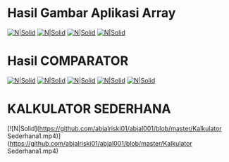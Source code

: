 # Hasil Gambar Aplikasi Array

[![N|Solid](https://github.com/abjalriski01/abjal001/blob/master/gambar1.png)](https://github.com/abjalriski01/abjal001/blob/master/gambar1.png)
[![N|Solid](https://github.com/abjalriski01/abjal001/blob/master/gambar2.png)](https://github.com/abjalriski01/abjal001/blob/master/gambar2.png)
[![N|Solid](https://github.com/abjalriski01/abjal001/blob/master/gambar3.png)](https://github.com/abjalriski01/abjal001/blob/master/gambar3.png)
[![N|Solid](https://github.com/abjalriski01/abjal001/blob/master/gambar4.png)](https://github.com/abjalriski01/abjal001/blob/master/gambar4.png)


# Hasil COMPARATOR
[![N|Solid](https://github.com/abjalriski01/abjal001/blob/master/gambar5.png)](https://github.com/abjalriski01/abjal001/blob/master/gambar5.png)
[![N|Solid](https://github.com/abjalriski01/abjal001/blob/master/gambar6.png)](https://github.com/abjalriski01/abjal001/blob/master/gambar6.png)
[![N|Solid](https://github.com/abjalriski01/abjal001/blob/master/gambar7.png)](https://github.com/abjalriski01/abjal001/blob/master/gambar7.png)
[![N|Solid](https://github.com/abjalriski01/abjal001/blob/master/gambar8.png)](https://github.com/abjalriski01/abjal001/blob/master/gambar8.png)
[![N|Solid](https://github.com/abjalriski01/abjal001/blob/master/gambar9.png)](https://github.com/abjalriski01/abjal001/blob/master/gambar9.png)



# KALKULATOR SEDERHANA

[![N|Solid](https://github.com/abjalriski01/abjal001/blob/master/Kalkulator Sederhana1.mp4)](https://github.com/abjalriski01/abjal001/blob/master/Kalkulator Sederhana1.mp4)

